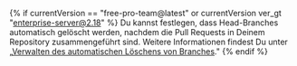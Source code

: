 {% if currentVersion == "free-pro-team@latest" or currentVersion ver_gt "enterprise-server@2.18" %}
Du kannst festlegen, dass Head-Branches automatisch gelöscht werden, nachdem die Pull Requests in Deinem Repository zusammengeführt sind. Weitere Informationen findest Du unter „[Verwalten des automatischen Löschens von Branches](/articles/managing-the-automatic-deletion-of-branches)."
{% endif %}
